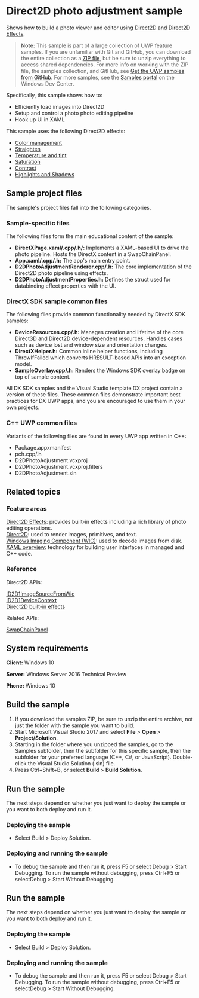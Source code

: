 <!---
  category: AudioVideoAndCamera
  samplefwlink: http://go.microsoft.com/fwlink/p/?LinkId=620533
--->

# Direct2D photo adjustment sample

Shows how to build a photo viewer and editor using [Direct2D](https://msdn.microsoft.com/library/windows/desktop/dd370990) and [Direct2D Effects](https://msdn.microsoft.com/library/windows/desktop/hh706327).

> **Note:** This sample is part of a large collection of UWP feature samples. 
> If you are unfamiliar with Git and GitHub, you can download the entire collection as a 
> [ZIP file](https://github.com/Microsoft/Windows-universal-samples/archive/master.zip), but be 
> sure to unzip everything to access shared dependencies. For more info on working with the ZIP file, 
> the samples collection, and GitHub, see [Get the UWP samples from GitHub](https://aka.ms/ovu2uq). 
> For more samples, see the [Samples portal](https://aka.ms/winsamples) on the Windows Dev Center. 

Specifically, this sample shows how to:

- Efficiently load images into Direct2D
- Setup and control a photo photo editing pipeline
- Hook up UI in XAML

This sample uses the following Direct2D effects:
- [Color management](https://msdn.microsoft.com/library/windows/desktop/hh706318)
- [Straighten](https://msdn.microsoft.com/library/windows/desktop/dn900462)
- [Temperature and tint](https://msdn.microsoft.com/library/windows/desktop/dn900463)
- [Saturation](https://msdn.microsoft.com/library/windows/desktop/hh706369)
- [Contrast](https://msdn.microsoft.com/library/windows/desktop/dn890716)
- [Highlights and Shadows](https://msdn.microsoft.com/library/windows/desktop/dn890773)

## Sample project files

The sample's project files fall into the following categories.

### Sample-specific files
The following files form the main educational content of the sample:

- **DirectXPage.xaml/.cpp/.h/:** Implements a XAML-based UI to drive the photo pipeline. Hosts the DirectX content in a SwapChainPanel.
- **App.xaml/.cpp/.h:** The app's main entry point.
- **D2DPhotoAdjustmentRenderer.cpp/.h:** The core implementation of the Direct2D photo pipeline using effects.
- **D2DPhotoAdjustmentProperties.h:** Defines the struct used for databinding effect properties with the UI.

### DirectX SDK sample common files
The following files provide common functionality needed by DirectX SDK samples:

- **DeviceResources.cpp/.h:** Manages creation and lifetime of the core Direct3D and Direct2D device-dependent resources. Handles cases such as device lost and window size and orientation changes.
- **DirectXHelper.h:** Common inline helper functions, including ThrowIfFailed which converts HRESULT-based APIs into an exception model.
- **SampleOverlay.cpp/.h:** Renders the Windows SDK overlay badge on top of sample content.

All DX SDK samples and the Visual Studio template DX project contain a version of these files. These common files demonstrate important best practices for DX UWP apps, and you are encouraged to use them in your own projects.

### C++ UWP common files
Variants of the following files are found in every UWP app written in C++:

- Package.appxmanifest
- pch.cpp/.h
- D2DPhotoAdjustment.vcxproj
- D2DPhotoAdjustment.vcxproj.filters
- D2DPhotoAdjustment.sln

## Related topics

### Feature areas

[Direct2D Effects](https://msdn.microsoft.com/library/windows/desktop/hh706327): provides built-in effects including a rich library of photo editing operations.  
[Direct2D](https://msdn.microsoft.com/library/windows/desktop/dd370990): used to render images, primitives, and text.  
[Windows Imaging Component (WIC)](https://msdn.microsoft.com/library/windows/desktop/ee719655): used to decode images from disk.  
[XAML overview](https://msdn.microsoft.com/library/windows/apps/mt185595): technology for building user interfaces in managed and C++ code.  

### Reference

Direct2D APIs:

[ID2D1ImageSourceFromWic](https://msdn.microsoft.com/library/windows/desktop/dn900414)  
[ID2D1DeviceContext](https://msdn.microsoft.com/library/windows/desktop/hh404479)  
[Direct2D built-in effects](https://msdn.microsoft.com/library/windows/desktop/hh706316)  

Related APIs:

[SwapChainPanel](https://msdn.microsoft.com/library/windows/apps/windows.ui.xaml.controls.swapchainpanel)  

## System requirements

**Client:** Windows 10

**Server:** Windows Server 2016 Technical Preview

**Phone:** Windows 10

## Build the sample

1. If you download the samples ZIP, be sure to unzip the entire archive, not just the folder with the sample you want to build. 
2. Start Microsoft Visual Studio 2017 and select **File** \> **Open** \> **Project/Solution**.
3. Starting in the folder where you unzipped the samples, go to the Samples subfolder, then the subfolder for this specific sample, then the subfolder for your preferred language (C++, C#, or JavaScript). Double-click the Visual Studio Solution (.sln) file.
4. Press Ctrl+Shift+B, or select **Build** \> **Build Solution**.

## Run the sample

The next steps depend on whether you just want to deploy the sample or you want to both deploy and run it.

### Deploying the sample

- Select Build > Deploy Solution. 

### Deploying and running the sample

- To debug the sample and then run it, press F5 or select Debug >  Start Debugging. To run the sample without debugging, press Ctrl+F5 or selectDebug > Start Without Debugging. 

## Run the sample

The next steps depend on whether you just want to deploy the sample or you want to both deploy and run it.

### Deploying the sample

- Select Build > Deploy Solution. 

### Deploying and running the sample

- To debug the sample and then run it, press F5 or select Debug >  Start Debugging. To run the sample without debugging, press Ctrl+F5 or selectDebug > Start Without Debugging. 